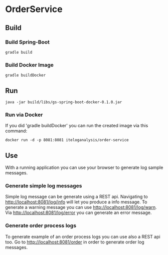 # OrderService

## Build

### Build Spring-Boot

```shell
gradle build
```

### Build Docker Image  

```shell
gradle buildDocker
```

## Run

```shell
java -jar build/libs/gs-spring-boot-docker-0.1.0.jar
```

### Run via Docker

If you did 'gradle buildDocker' you can run the created image via this command:

```shell
docker run -d -p 8081:8081 iteloganalysis/order-service
```

## Use

With a running application you can use your browser to generate log sample messages.

### Generate simple log messages

Simple log message can be generate using a REST api. Navigating to [http://localhost:8081/log/info](http://localhost:8081/log/info) will let you produce a info message.
To generate a warning message you can use [http://localhost:8081/log/warn](http://localhost:8081/log/warn). Via [http://localhost:8081/log/error](http://localhost:8081/log/error) you can generate an error message. 

### Generate order process logs

To generate example of an order process logs you can use also a REST api too. Go to [http://localhost:8081/order](http://localhost:8081/order) in order to generate order log messages.

